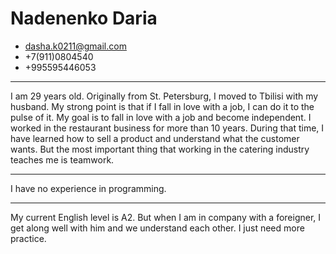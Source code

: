 
 # Nadenenko Daria
* dasha.k0211@gmail.com
* +7(911)0804540
* +995595446053
--- 
I am 29 years old. Originally from St. Petersburg, I moved to Tbilisi with my husband. 
My strong point is that if I fall in love with a job, I can do it to the pulse of it. My goal is to fall in love with a job and become independent. I worked in the restaurant business for more than 10 years. During that time, I have learned how to sell a product and understand what the customer wants. But the most important thing that working in the catering industry teaches me is teamwork. 
***
I have no experience in programming. 
***

My current English level is A2. But when I am in company with a foreigner, I get along well with him and we understand each other. I just need more practice. 


